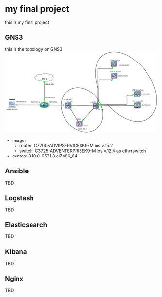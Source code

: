 # my final project 
this is my final project
## GNS3 
this is the topology on GNS3
![](https://github.com/wardota/finalproject2019/blob/master/img/gns_topology.PNG)

- image: 
    - router: C7200-ADVIPSERVICESK9-M ios v.15.2 
    - switch: C3725-ADVENTERPRISEK9-M ios v.12.4 as etherswitch 
- centos: 3.10.0-957.1.3.el7.x86_64

## Ansible
TBD

## Logstash
TBD

## Elasticsearch
TBD

## Kibana
TBD

## Nginx
TBD
